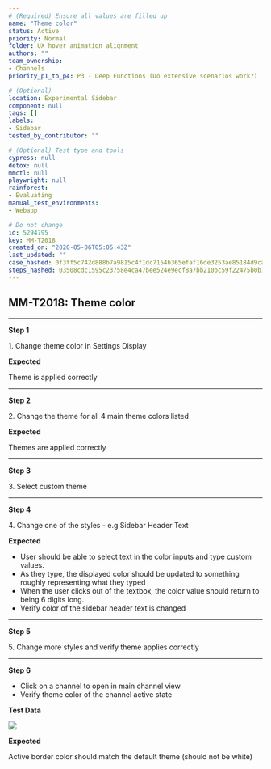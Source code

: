 ```yaml
---
# (Required) Ensure all values are filled up
name: "Theme color"
status: Active
priority: Normal
folder: UX hover animation alignment
authors: ""
team_ownership:
- Channels
priority_p1_to_p4: P3 - Deep Functions (Do extensive scenarios work?)

# (Optional)
location: Experimental Sidebar
component: null
tags: []
labels:
- Sidebar
tested_by_contributor: ""

# (Optional) Test type and tools
cypress: null
detox: null
mmctl: null
playwright: null
rainforest:
- Evaluating
manual_test_environments:
- Webapp

# Do not change
id: 5294795
key: MM-T2018
created_on: "2020-05-06T05:05:43Z"
last_updated: ""
case_hashed: 0f3ff5c742d888b7a9815c4f1dc7154b365efaf16de3253ae85184d9ca2de3db4528bcfc17b850f67998ea79b8c36bb9
steps_hashed: 03508cdc1595c23758e4ca47bee524e9ecf8a7bb210bc59f22475b0b7c1f25b6e33a10c2929f157dcea6257f13e3ee02
---
```


<!-- (Auto-generated) Based on frontmatter's "key" and "name" -->

## MM-T2018: Theme color

---

**Step 1**

1\. Change theme color in Settings Display

**Expected**

Theme is applied correctly

---

**Step 2**

2\. Change the theme for all 4 main theme colors listed

**Expected**

Themes are applied correctly

---

**Step 3**

3\. Select custom theme

---

**Step 4**

4\. Change one of the styles - e.g Sidebar Header Text

**Expected**

- User should be able to select text in the color inputs and type custom values.
- As they type, the displayed color should be updated to something roughly representing what they typed
- When the user clicks out of the textbox, the color value should return to being 6 digits long.
- Verify color of the sidebar header text is changed

---

**Step 5**

5\. Change more styles and verify theme applies correctly

---

**Step 6**

- Click on a channel to open in main channel view
- Verify theme color of the channel active state

**Test Data**

![](https://cloudfront.tm4j.smartbear.com/tenant/ad722c15-e2a6-3788-82f3-92f99221f446/project/10302/embedded-f3277290f945470c4add5d21ef3dc7ca7b74388fc7152bfb6b99ae58c66a95a8-1598557846579-Screen+Shot+2020-08-27+at+3.48.47+PM.png)

**Expected**

Active border color should match the default theme (should not be white)
